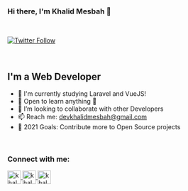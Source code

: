 ### Hi there, I'm Khalid Mesbah 👋

<br/>


[![Twitter Follow](https://img.shields.io/twitter/follow/khaledeev?color=1DA1F2&logo=twitter&style=for-the-badge)](https://twitter.com/intent/follow?original_referer=https%3A%2F%2Fgithub.com%2FcodeSTACKr&screen_name=khaledeev)


<br/>

## I'm a Web Developer 

- 🔭 I'm currently studying Laravel and VueJS!
- 🌱 Open to learn anything 🤣
- 👯 I’m looking to collaborate with other Developers
- 📫 Reach me: devkhalidmesbah@gmail.com
- 🥅 2021 Goals: Contribute more to Open Source projects 

<br />

 
### Connect with me:
<p align="center">
 
<a href="https://twitter.com/khaledeev" target="blank"><img align="center" src="https://cdn.jsdelivr.net/npm/simple-icons@3.0.1/icons/twitter.svg" alt="khaled" height="30"  width="30"/>
</a>  <a href="https://linkedin.com/in/khalidmesbah" target="blank"><img align="center" src="https://cdn.jsdelivr.net/npm/simple-icons@3.0.1/icons/linkedin.svg" alt="khaled"  height="30" width="30" />
</a>  <a href="https://instagram.com/khaledeev" target="blank"><img align="center" src="https://cdn.jsdelivr.net/npm/simple-icons@3.0.1/icons/instagram.svg" alt="khaled" height="30"  width="30" />
</a>

</p>
